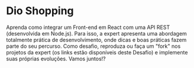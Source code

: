 # Dio Shopping
Aprenda como integrar um Front-end em React com uma API REST (desenvolvida em Node.js). Para isso, a expert apresenta uma abordagem totalmente prática de desenvolvimento, onde dicas e boas práticas fazem parte do seu percurso. Como desafio, reproduza ou faça um "fork" nos projetos da expert (os links estão disponíveis deste Desafio) e implemente suas próprias evoluções. Vamos juntos!?

